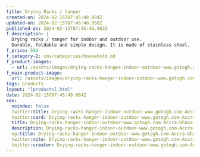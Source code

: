 ```yaml
---
title: Drying Racks / hanger
created-on: 2024-02-15T07:45:48.934Z
updated-on: 2024-02-15T07:45:48.956Z
published-on: 2024-02-15T07:45:48.983Z
f_description: |
  Drying racks / hanger for indoor and outdoor use.
  Durable, foldable and simple design. It is made of stainless steel. 
f_price: 550
f_category-2: cms/categories/household.md
f_product-images:
  - url: /assets/images/drying-racks-hanger-indoor-outdoor-www.gotogh.com-accra-ghana..jpg
f_main-product-image:
  url: /assets/images/drying-racks-hanger-indoor-outdoor-www.gotogh.com-accra-ghana..jpg
tags: products
layout: "[products].html"
date: 2024-02-15T07:45:49.004Z
seo:
  noindex: false
  twitter:title: Drying-racks-hanger-indoor-outdoor-www.gotogh.com-Accra-Ghana.
  twitter:card: Drying-racks-hanger-indoor-outdoor-www.gotogh.com-Accra-Ghana.
  title: Drying-racks-hanger-indoor-outdoor-www.gotogh.com-Accra-Ghana.
  description: Drying-racks-hanger-indoor-outdoor-www.gotogh.com-Accra-Ghana.
  og:title: Drying-racks-hanger-indoor-outdoor-www.gotogh.com-Accra-Ghana.
  twitter:site: Drying-racks-hanger-indoor-outdoor-www.gotogh.com-Accra-Ghana.
  twitter:creator: Drying-racks-hanger-indoor-outdoor-www.gotogh.com-Accra-Ghana.
---
```

